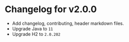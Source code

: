# Changelog for v2.0.0

+ Add changelog, contributing, header markdown files.
+ Upgrade Java to `11`
+ Upgrade H2 to `2.0.202`
